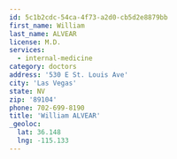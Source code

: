 ```yaml
---
id: 5c1b2cdc-54ca-4f73-a2d0-cb5d2e8879bb
first_name: William
last_name: ALVEAR
license: M.D.
services:
  - internal-medicine
category: doctors
address: '530 E St. Louis Ave'
city: 'Las Vegas'
state: NV
zip: '89104'
phone: 702-699-8190
title: 'William ALVEAR'
_geoloc:
  lat: 36.148
  lng: -115.133
---
```

